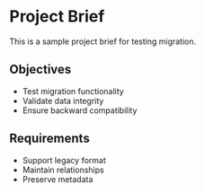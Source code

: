 # Project Brief

This is a sample project brief for testing migration.

## Objectives
- Test migration functionality
- Validate data integrity
- Ensure backward compatibility

## Requirements
- Support legacy format
- Maintain relationships
- Preserve metadata
